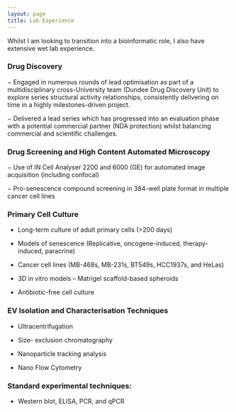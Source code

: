```yaml
---
layout: page
title: Lab Experience
---
```

Whilst I am looking to transition into a bioinformatic role, I also have extensive wet lab experience. 

### Drug Discovery

−	Engaged in numerous rounds of lead optimisation as part of a multidisciplinary cross-University team (Dundee Drug Discovery Unit) to explore series structural activity relationships, consistently delivering on time in a highly milestones-driven project.

−	Delivered a lead series which has progressed into an evaluation phase with a potential commercial partner (NDA protection) whilst balancing commercial and scientific challenges.


### Drug Screening and High Content Automated Microscopy
−	Use of IN Cell Analyser 2200 and 6000 (GE) for automated image acquisition (including confocal)

−	Pro-senescence compound screening in 384-well plate format in multiple cancer cell lines

### Primary Cell Culture
- Long-term culture of adult primary cells (>200 days)

- Models of senescence (Replicative, oncogene-induced, therapy-induced, paracrine)

- Cancer cell lines (MB-468s, MB-231s, BT549s, HCC1937s, and HeLas)

- 3D in vitro models – Matrigel scaffold-based spheroids

- Antibiotic-free cell culture
  
### EV Isolation and Characterisation Techniques
- Ultracentrifugation
  
- Size- exclusion chromatography
  
- Nanoparticle tracking analysis
  
- Nano Flow Cytometry

### Standard experimental techniques:

- Western blot, ELISA, PCR, and qPCR 
